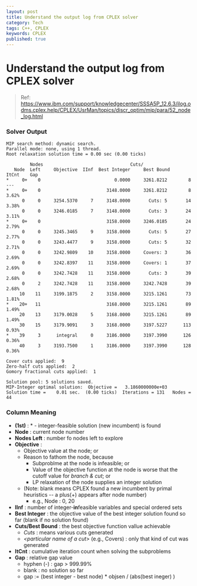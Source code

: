 ```yaml
---
layout: post
title: Understand the output log from CPLEX solver
category: Tech
tags: C++, CPLEX
keywords: CPLEX
published: true
---
```


# Understand the output log from CPLEX solver

> Ref: <https://www.ibm.com/support/knowledgecenter/SSSA5P_12.6.3/ilog.odms.cplex.help/CPLEX/UsrMan/topics/discr_optim/mip/para/52_node_log.html>

### Solver Output

```
MIP search method: dynamic search.
Parallel mode: none, using 1 thread.
Root relaxation solution time = 0.00 sec (0.00 ticks)

         Nodes                                 Cuts/   
   Node  Left     Objective  IInf  Best Integer     Best Bound    ItCnt    Gap
*     0+    0                            0.0000     3261.8212        8     ---
*     0+    0                         3148.0000     3261.8212        8    3.62%
      0     0     3254.5370     7     3148.0000       Cuts: 5       14    3.38%
      0     0     3246.0185     7     3148.0000       Cuts: 3       24    3.11%
*     0+    0                         3158.0000     3246.0185       24    2.79%
      0     0     3245.3465     9     3158.0000       Cuts: 5       27    2.77%
      0     0     3243.4477     9     3158.0000       Cuts: 5       32    2.71%
      0     0     3242.9809    10     3158.0000     Covers: 3       36    2.69%
      0     0     3242.8397    11     3158.0000     Covers: 1       37    2.69%
      0     0     3242.7428    11     3158.0000       Cuts: 3       39    2.68%
      0     2     3242.7428    11     3158.0000     3242.7428       39    2.68%
     10    11     3199.1875     2     3158.0000     3215.1261       73    1.81%
*    20+   11                         3168.0000     3215.1261       89    1.49%
     20    13     3179.0028     5     3168.0000     3215.1261       89    1.49%
     30    15     3179.9091     3     3168.0000     3197.5227      113    0.93%
*    39     3      integral     0     3186.0000     3197.3990      126    0.36%
     40     3     3193.7500     1     3186.0000     3197.3990      128    0.36% 

Cover cuts applied:  9
Zero-half cuts applied:  2
Gomory fractional cuts applied:  1

Solution pool: 5 solutions saved. 
MIP-Integer optimal solution:  Objective =   3.1860000000e+03
Solution time =    0.01 sec.  (0.00 ticks)  Iterations = 131   Nodes = 44
```

### Column Meaning

- **(1st)** : * - integer-feasible solution (new incumbent) is found
- **Node** : current node number
- **Nodes Left** : number fo nodes left to explore
- **Objective** : 
    - Objective value at the node; or
    - Reason to fathom the node, because
        - Subproblme at the node is infeasible; or
        - Value of the objective function at the node is worse that the cutoff value for *branch & cut*; or
        - LP relaxation of the node supplies an integer solution
    - (Note: blank means CPLEX found a new incumbent by primal heuristics -- a plus(+) appears after node number)
        - e.g., Node : 0, 20
- **IInf** : number of integer-**in**feasible variables and special ordered sets
- **Best Integer** : the objective value of the best integer solution found so far (blank if no solution found)
- **Cuts/Best Bound** : the best objective function vallue achievable
    - *Cuts* : means various cuts generated
    - *\<particular name of a cut\>* (e.g., Covers) : only that kind of cut was generated
- **ItCnt** : cumulative iteration count when solving the subproblems
- **Gap** : relative gap value
    - hyphen (-) : gap > 999.99%
    - blank : no solution so far
    - gap := (best integer - best node) * objsen / (abs(best ineger) )